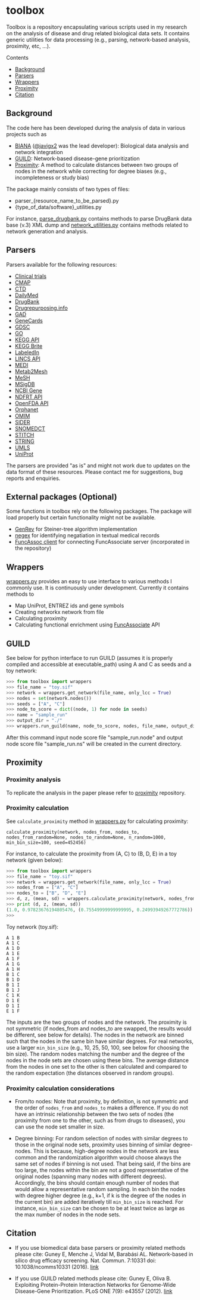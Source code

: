 # toolbox

Toolbox is a repository encapsulating various scripts used in my research on the analysis of disease and drug related biological data sets. 
It contains generic utilities for data processing (e.g., parsing, network-based analysis, proximity, etc, ...).

Contents 

* [Background](#background)
* [Parsers](#parsers)
* [Wrappers](#wrappers)
* [Proximity](#proximity)
* [Citation](#citation)


## Background

The code here has been developed during the analysis of data in various projects such as
- [BIANA](http://github.com/emreg00/biana) ([@javigx2](https://twitter.com/javigx2) was the lead developer): Biological data analysis and network integration
- [GUILD](http://github.com/emreg00/guild): Network-based disease-gene prioritization
- [Proximity](http://github.com/emreg00/proximity): A method to calculate distances between two groups of nodes in the network while correcting for degree biases (e.g., incompleteness or study bias)

The package mainly consists of two types of files:
- parser_{resource_name_to_be_parsed}.py
- {type_of_data/software}_utilities.py

For instance, [parse_drugbank.py](parse_drugbank.py) contains methods to parse DrugBank data base (v.3) XML dump 
and [network_utilities.py](network_utilities.py) contains methods related to network generation and analysis. 


## Parsers

Parsers available for the following resources:

- [Clinical trials](http://clinicaltrials.gov)
- [CMAP](https://www.broadinstitute.org/cmap)
- [CTD](http://ctdbase.org)
- [DailyMed](http://dailymed.nlm.nih.gov)
- [DrugBank](http://www.drugbank.ca)
- [Drugrepurposing.info](http://drugrepurposing.info)
- [GAD](https://geneticassociationdb.nih.gov)
- [GeneCards](http://www.genecards.org)
- [GDSC](http://www.cancerrxgene.org)
- [GO](http://geneontology.org)
- [KEGG API](www.genome.jp/kegg)
- [KEGG Brite](http://www.genome.jp/kegg/brite.html)
- [LabeledIn](http://www.ncbi.nlm.nih.gov/pubmed/25220766)
- [LINCS API](http://www.lincsproject.org)
- [MEDI](https://medschool.vanderbilt.edu/cpm/center-precision-medicine-blog/medi-ensemble-medication-indication-resource)
- [Metab2Mesh](http://metab2mesh.ncibi.org)
- [MeSH](http://www.ncbi.nlm.nih.gov/mesh)
- [MSigDB](http://www.broadinstitute.org/msigdb)
- [NCBI Gene](http://www.ncbi.nlm.nih.gov/gene)
- [NDFRT API](https://rxnav.nlm.nih.gov/NdfrtAPIs.html)
- [OpenFDA API](https://open.fda.gov)
- [Orphanet](http://www.orpha.net)
- [OMIM](http://www.omim.org)
- [SIDER](http://sideeffects.embl.de)
- [SNOMEDCT](https://www.nlm.nih.gov/healthit/snomedct)
- [STITCH](http://stitch.embl.de)
- [STRING](http://string-db.org)
- [UMLS](https://www.nlm.nih.gov/research/umls)
- [UniProt](http://www.uniprot.org)

The parsers are provided "as is" and might not work due to updates on the data format of these resources. Please contact me for suggestions, bug reports and enquiries.


## External packages (Optional)

Some functions in toolbox rely on the following packages. The package will load properly but certain functionality might not be available.

* [GenRev](https://bioinfo.uth.edu/GenRev.html) for Steiner-tree algorithm implementation
* [negex](https://github.com/chapmanbe/negex) for identifying negatiation in textual medical records
* [FuncAssoc client](https://gist.github.com/yy/869845) for connecting FuncAssociate server (incorporated in the repository)


## Wrappers

[wrappers.py](wrappers.py) provides an easy to use interface to various methods I commonly use. It is continuously under development. Currently it contains methods to 
- Map UniProt, ENTREZ ids and gene symbols
- Creating networkx network from file 
- Calculating proximity
- Calculating functional enrichment using [FuncAssociate](http://llama.mshri.on.ca/funcassociate/) API


## GUILD

See below for python interface to run GUILD (assumes it is properly compiled and accessible at executable_path) using A and C as seeds and a toy network:

```python
>>> from toolbox import wrappers
>>> file_name = "toy.sif"
>>> network = wrappers.get_network(file_name, only_lcc = True)
>>> nodes = set(network.nodes())
>>> seeds = ["A", "C"]
>>> node_to_score = dict((node, 1) for node in seeds)
>>> name = "sample_run"
>>> output_dir = "./"
>>> wrappers.run_guild(name, node_to_score, nodes, file_name, output_dir, executable_path)
```

After this command input node score file "sample_run.node" and output node score file "sample_run.ns" will be created in the current directory.


## Proximity

### Proximity analysis
To replicate the analysis in the paper please refer to [proximity](http://github.com/emreg00/proximity) repository.

### Proximity calculation

See `calculate_proximity` method in [wrappers.py](wrappers.py)  for calculating proximity:

`calculate_proximity(network, nodes_from, nodes_to, nodes_from_random=None, nodes_to_random=None, n_random=1000, min_bin_size=100, seed=452456)`

For instance, to calculate the proximity from (A, C) to (B, D, E) in a toy network (given below):

```python
>>> from toolbox import wrappers
>>> file_name = "toy.sif"
>>> network = wrappers.get_network(file_name, only_lcc = True)
>>> nodes_from = ["A", "C"]
>>> nodes_to = ["B", "D", "E"]
>>> d, z, (mean, sd) = wrappers.calculate_proximity(network, nodes_from, nodes_to, min_bin_size = 2)
>>> print (d, z, (mean, sd))
(1.0, 0.97823676194805476, (0.75549999999999995, 0.24993949267772786))
>>>
```

Toy network (toy.sif):
```
A 1 B
A 1 C
A 1 D
A 1 E
A 1 F
A 1 G
A 1 H
B 1 C
B 1 D
B 1 I
B 1 J
C 1 K
D 1 E
D 1 I
E 1 F
```

The inputs are the two groups of nodes and the network.
The proximity is not symmetric (if nodes_from and nodes_to are swapped, 
the results would be different, see below for details).
The nodes in the network are binned such that the nodes in the same bin have similar degrees. 
For real networks, use a larger `min_bin_size` (e.g., 10, 25, 50, 100, see below for choosing the bin size). 
The random nodes matching the number and the degree of the nodes in the node sets are chosen
using these bins.
The average distance from the nodes in one set to the other is then calculated and compared to the 
random expectation (the distances observed in random groups).

### Proximity calculation considerations

* From/to nodes: Note that proximity, by definition, is not symmetric and the order of `nodes_from` and 
`nodes_to` makes a difference. If you do not have an intrinsic relationship between 
the two sets of nodes (the proximity from one to the other, such as from drugs to diseases),
you can use the node set smaller in size.

* Degree binning: For random selection of nodes with similar degrees to those in the original node sets, 
proximity uses binning of similar degree-nodes. This is because, high-degree nodes in the network are
less common and the randomization algorithm would choose always the same set of nodes if binning is not used.
That being said, if the bins are too large, the nodes within the bin are not a good representative of 
the original nodes (spanning many nodes with different degrees). Accordingly, the bins should contain enough
number of nodes that would allow a representative random sampling. In each bin the nodes with
degree higher degree (e.g., k+1, if k is the degree of the nodes in the current bin) are added iteratively
till `min_bin_size` is reached. For instance, `min_bin_size` can be chosen to be at least twice 
as large as the max number of nodes in the node sets.


## Citation

* If you use biomedical data base parsers or proximity related methods please cite: Guney E, Menche J, Vidal M, Barab&aacute;si AL. Network-based in silico drug efficacy screening. Nat. Commun. 7:10331 doi: 10.1038/ncomms10331 (2016). [link](http://www.nature.com/ncomms/2016/160201/ncomms10331/full/ncomms10331.html)

* If you use GUILD related methods please cite: 
Guney E, Oliva B. Exploiting Protein-Protein Interaction Networks for Genome-Wide Disease-Gene Prioritization. PLoS ONE 7(9): e43557 (2012). [link](http://journals.plos.org/plosone/article?id=10.1371/journal.pone.0043557)


